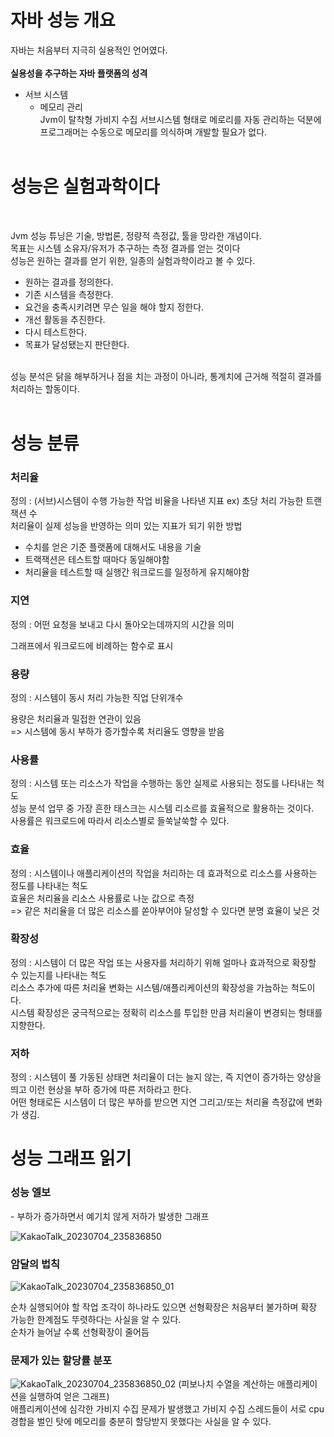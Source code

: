 
<h1> 자바 성능 개요</h1>

자바는 처음부터 지극히 실용적인 언어였다. </br></br>
 <strong> 실용성을 추구하는 자바 플랫폼의 성격</strong>

- 서브 시스템 </br>
   - 메모리 관리 </br>
    Jvm이 탈착형 가비지 수집 서브시스템 형태로 메로리를 자동 관리하는 덕분에 프로그래머는 수동으로 메모리를 의식하며 개발할 필요가 없다.
</br></br>

<h1> 성능은 실험과학이다 </h1></br>

Jvm 성능 튜닝은 기술, 방법론, 정량적 측정값, 툴을 망라한 개념이다.</br>
목표는 시스템 소유자/유저가 추구하는 측정 결과를 얻는 것이다</br>
성능은 원하는 결과를 얻기 위한, 일종의 실험과학이라고 볼 수 있다.</br>

  - 원하는 결과를 정의한다.
  - 기존 시스템을 측정한다.
  - 요건을 충족시키려면 무슨 일을 해야 할지 정한다.
  - 개선 활동을 추진한다.
  - 다시 테스트한다.
  - 목표가 달성됐는지 판단한다.
   </br>
성능 분석은 닭을 해부하거나 점을 치는 과정이 아니라, 통계치에 근거해 적절히 결과를 처리하는 할동이다. 
</br></br>

<h1> 성능 분류 </h1>

<h3>처리율</h3>

 정의 : (서브)시스템이 수행 가능한 작업 비율을 나타낸 지표  ex) 초당 처리 가능한 트랜잭션 수</br>
 처리율이 실제 성능을 반영하는 의미 있는 지표가 되기 위한 방법

  - 수치를 얻은 기준 플랫폼에 대해서도 내용을 기술
  - 트랙잭션은 테스트할 때마다 동일해야함
  - 처리율을 테스트할 때 실행간 워크로드를 일정하게 유지해야함

<h3>지연</h3>

정의 : 어떤 요청을 보내고 다시 돌아오는데까지의 시간을 의미</br>

그래프에서 워크로드에 비례하는 함수로 표시


<h3>용량</h3>

정의 : 시스템이 동시 처리 가능한 직업 단위개수 </br>

용량은 처리율과 밀접한 연관이 있음  </br>
=> 시스템에 동시 부하가 증가할수록 처리율도 영향을 받음 </br>


<h3>사용률</h3>

정의 : 시스템 또는 리소스가 작업을 수행하는 동안 실제로 사용되는 정도를 나타내는 척도 </br>
성능 분석 업무 중 가장 흔한 태스크는 시스템 리소르를 효율적으로 활용하는 것이다.</br>
사용률은 워크로드에 따라서 리소스별로 들쑥날쑥할 수 있다.

<h3>효율</h3>

정의 : 시스템이나 애플리케이션의 작업을 처리하는 데 효과적으로 리소스를 사용하는 정도를 나타내는 척도 </br>
효율은 처리율을 리소스 사용률로 나눈 값으로 측정 </br>
=> 같은 처리율을 더 많은 리소스를 쏟아부어야 달성할 수 있다면 분명 효율이 낮은 것

<h3>확장성</h3>

정의 :  시스템이 더 많은 작업 또는 사용자를 처리하기 위해 얼마나 효과적으로 확장할 수 있는지를 나타내는 척도 <br>
리소스 추가에 따른 처리율 변화는 시스템/애플리케이션의 확장성을 가늠하는 척도이다.<br>
시스템 확장성은 궁극적으로는 정확히 리소스를 투입한 만큼 처리율이 변경되는 형태를 지향한다.

<h3>저하</h3>
정의 : 시스템이 풀 가동된 상태면 처리율이 더는 늘지 않는, 즉 지연이 증가하는 양상을 띄고 이런 현상을 부하 증가에 따른 저하라고 한다. <br>
어떤 형태로든 시스템이 더 많은 부하를 받으면 지연 그리고/또는 처리율 측정값에 변화가 생김.

<h1> 성능 그래프 읽기 </h1>

<h3>성능 엘보</h3>
 - 부하가 증가하면서 예기치 않게 저하가 발생한 그래프

 ![KakaoTalk_20230704_235836850](https://github.com/JSON-loading-and-unloading/Optimizing-Java/assets/106163272/07cb4a92-bea9-49ae-8330-9b20b59e15b4)

<h3>암달의 법칙</h3>

![KakaoTalk_20230704_235836850_01](https://github.com/JSON-loading-and-unloading/Optimizing-Java/assets/106163272/06804fd3-79cf-4550-9276-143a80902c76)

순차 실행되어야 할 작업 조각이 하나라도 있으면 선형확장은 처음부터 불가하며 확장 가능한 한계점도 뚜렷하다는 사실을 알 수 있다.<br>
순차가 늘어날 수록 선형확장이 줄어듬

<h3>문제가 있는 할당률 분포</h3>

![KakaoTalk_20230704_235836850_02](https://github.com/JSON-loading-and-unloading/Optimizing-Java/assets/106163272/27f38e32-775a-496a-92a5-d710c7bd6b78)
(피보나치 수열을 계산하는 애플리케이션을 실행하여 얻은 그래프)<br>
애플리케이션에 심각한 가비지 수집 문제가 발생했고 가비지 수집 스레드들이 서로 cpu 경합을 벌인 탓에 메모리를 충분히 할당받지 못했다는 사실을 알 수 있다.









 
 




